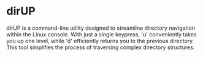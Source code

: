 # dirUP
dirUP is a command-line utility designed to streamline directory navigation within the Linux console. With just a single keypress, 'u' conveniently takes you up one level, while 'd' efficiently returns you to the previous directory. This tool simplifies the process of traversing complex directory structures.
